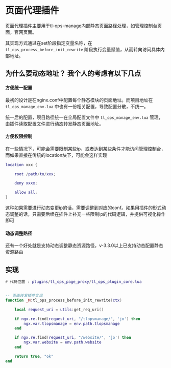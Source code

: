 # 页面代理插件

页面代理插件主要用于tl-ops-manage内部静态页面路径处理，如管理控制台页面，官网页面。

其实现方式通过在set阶段指定变量名称，在 `tl_ops_process_before_init_rewrite` 阶段执行变量赋值，从而转向访问具体内部地址。

## 为什么要动态地址？ 我个人的考虑有以下几点

#### 方便统一配置

最初的设计是在nginx.conf中配置每个静态模块的页面地址。而项目地址在 `tl_ops_manage_env.lua` 中也有一份相关配置，导致配置分散，不统一。

统一后的配置，项目路径统一在全局配置文件中 `tl_ops_manage_env.lua` 管理，由插件读取配置文件进行动态转发静态页面地址。

#### 方便权限控制

在一些情况下，可能会需要限制某些ip，或者达到某些条件才能访问管理控制台，而如果直接在传统的location块下，可能会这样实现

```lua
location xxx {

    root /path/to/xxx;

    deny xxxx;

    allow all;
}
```
这种如果需要进行动态变更ip的话，需要调整到对应的conf。如果用插件的形式动态调整的话，只需要后续在插件上补充一些限制ip的代码逻辑，并提供可视化操作即可

#### 动态调整路径

还有一个好处就是支持动态调整静态资源路径，v-3.3.0以上已支持动态配置静态资源路由

## 实现

```lua
# 代码位置 : plugins/tl_ops_page_proxy/tl_ops_plugin_core.lua


-- 页面转发插件实现
function _M:tl_ops_process_before_init_rewrite(ctx)

    local request_uri = utils:get_req_uri()

    if ngx.re.find(request_uri, "/tlopsmanage/", 'jo') then
        ngx.var.tlopsmanage = env.path.tlopsmanage
    end

    if ngx.re.find(request_uri, "/website/", 'jo') then
        ngx.var.website = env.path.website
    end

    return true, "ok"
end
```